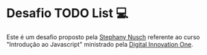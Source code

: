 # Desafio TODO List :computer:

Este é um desafio proposto pela [Stephany Nusch](https://github.com/stebsnusch) referente ao curso "Introdução ao Javascript" ministrado pela [Digital Innovation One](https://digitalinnovation.one/).
